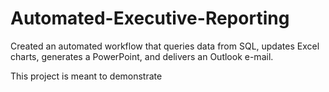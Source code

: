 # Automated-Executive-Reporting
Created an automated workflow that queries data from SQL, updates Excel charts, generates a PowerPoint, and delivers an Outlook e-mail.

This project is meant to demonstrate 
